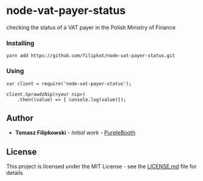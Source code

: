 # node-vat-payer-status

checking the status of a VAT payer in the Polish Ministry of Finance

### Installing

```
yarn add https://github.com/filipkot/node-vat-payer-status.git
```

### Using

```
var client = require('node-vat-payer-status');

client.SprawdzNip(<your nip>)
    .then((value) => { console.log(value)});
```

## Author

* **Tomasz Filipkowski** - *Initial work* - [PurpleBooth](https://github.com/filipkot)

## License

This project is licensed under the MIT License - see the [LICENSE.md](LICENSE.md) file for details
